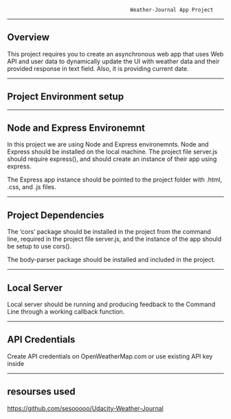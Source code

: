                                             Weather-Journal App Project                   
___________________________________________________________________________________________________________________ 
Overview
-----------------------------------------------------------------------------------------------------------

This project requires you to create an asynchronous web app that uses Web API and user data to dynamically update the UI with weather data and their provided response in text field. Also, it is providing current date.

___________________________________________________________________________________________________________________________
Project Environment setup
-----------------------------------------------------------------------------------------------------------------


----------------------------
Node and Express Environemnt
----------------------------
In this project we are using Node and Express environemnts. Node and Express should be installed on the local machine. The project file server.js should require express(), and should create an instance of their app using express.

The Express app instance should be pointed to the project folder with .html, .css, and .js files.

--------------------
Project Dependencies
--------------------
The ‘cors’ package should be installed in the project from the command line, required in the project file server.js, and the instance of the app should be setup to use cors().

The body-parser package should be installed and included in the project.

-------------
Local Server
-------------
Local server should be running and producing feedback to the Command Line through a working callback function.

--------------
API Credentials
--------------
Create API credentials on OpenWeatherMap.com or use existing API key inside 


________________________________________________________________________________________________________________
resourses used
--------------

https://github.com/sesooooo/Udacity-Weather-Journal